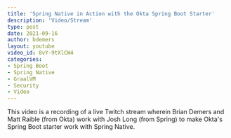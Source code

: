 ```yaml
---
title: 'Spring Native in Action with the Okta Spring Boot Starter'
description: 'Video/Stream'
type: post
date: 2021-09-16
author: bdemers
layout: youtube
video_id: 8vY-9tXlCW4
categories:
- Spring Boot
- Spring Native
- GraalVM
- Security
- Video
---
```


This video is a recording of a live Twitch stream wherein Brian Demers and Matt Raible (from Okta) work with Josh Long (from Spring) to make Okta's Spring Boot starter work with Spring Native.
